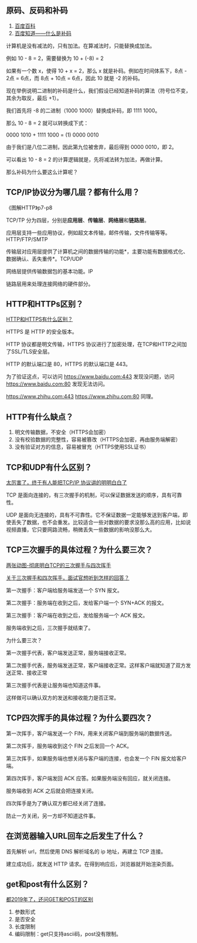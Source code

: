 ## 原码、反码和补码
1. [百度百科](https://baike.baidu.com/item/%E8%A1%A5%E7%A0%81/6854613)
2. [百度知道——什么是补码](https://zhidao.baidu.com/question/3353516.html)

计算机是没有减法的，只有加法。在算减法时，只能替换成加法。

例如 10 - 8 = 2，需要替换为 10 + (-8) = 2

如果有一个数 x，使得 10 + x = 2，那么 x 就是补码。例如在时间体系下，8点 - 2点 = 6点，而 8点 + 10点 = 6点，因此 10 就是 -2 的补码。

现在举例说明二进制的补码是什么，我们假设已经知道补码的算法（符号位不变，其余为取反，最后 +1）。

我们首先将 -8 的二进制（1000 1000）替换成补码，即 1111 1000。

那么 10 - 8 = 2 就可以转换成下式：

0000 1010 + 1111 1000 = (1) 0000 0010

由于我们是八位二进制，因此第九位被舍弃，最后得到 0000 0010，即 2。

可以看出 10 - 8 = 2 的计算逻辑就是，先将减法转为加法，再做计算。

那么补码为什么要这么计算呢？

## TCP/IP协议分为哪几层？都有什么用？
《图解HTTP》p7-p8

TCP/TP 分为四层，分别是**应用层**、**传输层**、**网络层**和**链路层**。

应用层支持一些应用协议，例如超文本传输，邮件传输，文件传输等等。HTTP/FTP/SMTP

传输层对应用层提供了计算机之间的数据传输的功能*，主要功能有数据格式化、数据确认、丢失重传*。TCP/UDP

网络层提供传输数据包的基本功能。IP

链路层用来处理连接网络的硬件部分。

## HTTP和HTTPs区别？
[HTTP和HTTPS有什么区别？](https://zhuanlan.zhihu.com/p/151764515)

HTTPS 是 HTTP 的安全版本。

HTTP 协议都是明文传输，HTTPS 协议进行了加密处理，在TCP和HTTP之间加了SSL/TLS安全层。

HTTP 的默认端口是 80，HTTPS 的默认端口是 443。

为了验证这点，可以访问 https://www.baidu.com:443 发现没问题，访问 https://www.baidu.com:80 发现无法访问。

https://www.zhihu.com:443 https://www.zhihu.com:80 同理。

## HTTP有什么缺点？
1. 明文传输数据，不安全（HTTPS会加密）
2. 没有校验数据的完整性，容易被篡改（HTTPS会加密，再由服务端解密）
3. 没有验证对方的信息，容易被冒充（HTTPS使用SSL证书）

## TCP和UDP有什么区别？
[太厉害了，终于有人能把TCP/IP 协议讲的明明白白了](https://zhuanlan.zhihu.com/p/147370653)

TCP 是面向连接的，有三次握手的机制，可以保证数据发送的顺序，具有可靠性。

UDP 是面向无连接的，具有不可靠性。它不保证数据一定能够发送到客户端，即使丢失了数据，也不会重发。比较适合一些对数据的要求没那么高的应用，比如说视频直播，它只要网路流畅，稍微丢失一些数据的影响没那么大。

## TCP三次握手的具体过程？为什么要三次？
[两张动图-彻底明白TCP的三次握手与四次挥手](https://blog.csdn.net/qzcsu/article/details/72861891)

[关于三次握手和四次挥手，面试官想听到怎样的回答？](https://www.zhihu.com/question/271701044/answer/1966362069)

第一次握手：客户端给服务端发送一个 SYN 报文。

第二次握手：服务端在收到之后，发给客户端一个 SYN+ACK 的报文。

第三次握手：客户端在收到之后，发给服务端一个 ACK 报文。

服务端收到之后，三次握手就结束了。

为什么要三次？

第一次握手代表，客户端发送正常，服务端接收正常。

第二次握手代表，服务端发送正常，客户端接收正常。这样客户端就知道了双方发送正常、接收正常

第三次握手代表是让服务端也知道这件事。

这样做可以确认双方的发送和接收能力是否正常。

## TCP四次挥手的具体过程？为什么要四次？
第一次挥手，客户端发送一个 FIN，用来关闭客户端到服务端的数据传送。

第二次挥手，服务端收到这个 FIN 之后发回一个 ACK。

第三次挥手，如果服务端也想关闭与客户端的连接，也会发一个 FIN 报文给客户端。

第四次挥手，客户端发回 ACK 应答。如果服务端没有回应，就关闭连接。

服务端收到 ACK 之后就会把连接关闭。

四次挥手是为了确认双方都已经关闭了连接。

防止一方关闭，另一方却不知道这件事。

## 在浏览器输入URL回车之后发生了什么？
首先解析 url，然后使用 DNS 解析域名的 ip 地址，再建立 TCP 连接。

建立成功后，就发送 HTTP 请求。在得到响应后，浏览器就开始渲染页面。

## get和post有什么区别？
[都2019年了，还问GET和POST的区别](https://zhuanlan.zhihu.com/p/57361216)

1. 参数形式
2. 是否安全
3. 长度限制
4. 编码限制：get只支持ascii码，post没有限制。
